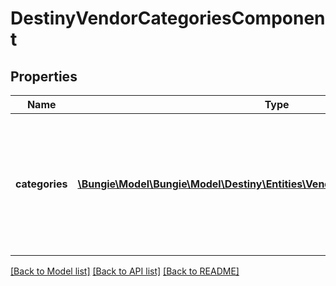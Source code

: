 # DestinyVendorCategoriesComponent

## Properties
Name | Type | Description | Notes
------------ | ------------- | ------------- | -------------
**categories** | [**\Bungie\Model\\Bungie\Model\Destiny\Entities\Vendors\DestinyVendorCategory[]**](DestinyVendorCategory.md) | The list of categories for items that the vendor sells, in rendering order.  These categories each point to a \&quot;display category\&quot; in the displayCategories property of the DestinyVendorDefinition, as opposed to the other categories. | [optional] 

[[Back to Model list]](../README.md#documentation-for-models) [[Back to API list]](../README.md#documentation-for-api-endpoints) [[Back to README]](../README.md)



